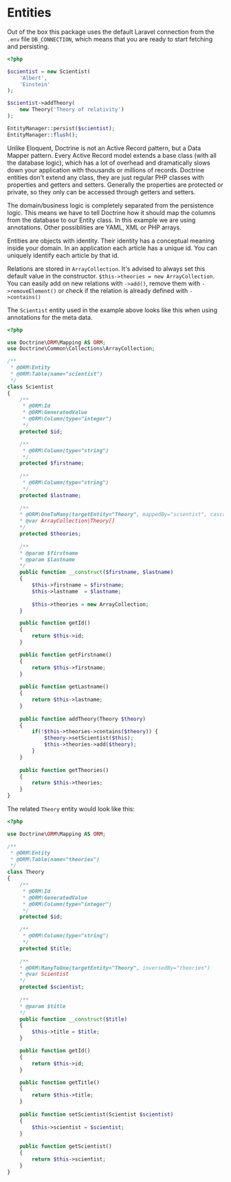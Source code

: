 # Entities

Out of the box this package uses the default Laravel connection from the `.env` file `DB_CONNECTION`, which means that you are ready to start fetching and persisting.

```php
<?php

$scientist = new Scientist(
    'Albert', 
    'Einstein'
);

$scientist->addTheory(
    new Theory('Theory of relativity')
);

EntityManager::persist($scientist);
EntityManager::flush();
```

Unlike Eloquent, Doctrine is not an Active Record pattern, but a Data Mapper pattern. Every Active Record model extends a base class (with all the database logic), which has a lot of overhead and dramatically slows down your application with thousands or millions of records.
Doctrine entities don't extend any class, they are just regular PHP classes with properties and getters and setters. 
Generally the properties are protected or private, so they only can be accessed through getters and setters.

The domain/business logic is completely separated from the persistence logic. 
This means we have to tell Doctrine how it should map the columns from the database to our Entity class. In this example we are using annotations. Other possiblities are YAML, XML or PHP arrays.

Entities are objects with identity. Their identity has a conceptual meaning inside your domain. In an application each article has a unique id. You can uniquely identify each article by that id.

Relations are stored in `ArrayCollection`. It's advised to always set this default value in the constructor. `$this->theories = new ArrayCollection`. 
You can easily add on new relations with `->add()`, remove them with `->removeElement()` or check if the relation is already defined with `->contains()`

The `Scientist` entity used in the example above looks like this when using annotations for the meta data.

```php
<?php

use Doctrine\ORM\Mapping AS ORM;
use Doctrine\Common\Collections\ArrayCollection;

/**
 * @ORM\Entity
 * @ORM\Table(name="scientist")
 */
class Scientist
{
    /**
     * @ORM\Id
     * @ORM\GeneratedValue
     * @ORM\Column(type="integer")
     */
    protected $id;

    /**
     * @ORM\Column(type="string")
     */
    protected $firstname;
    
    /**
     * @ORM\Column(type="string")
     */
    protected $lastname;
    
    /**
    * @ORM\OneToMany(targetEntity="Theory", mappedBy="scientist", cascade={"persist"})
    * @var ArrayCollection|Theory[]
    */
    protected $theories;
    
    /**
    * @param $firstname
    * @param $lastname
    */
    public function __construct($firstname, $lastname)
    {
        $this->firstname = $firstname;
        $this->lastname  = $lastname;
        
        $this->theories = new ArrayCollection;
    }

    public function getId()
    {
        return $this->id;
    }

    public function getFirstname()
    {
        return $this->firstname;
    }
    
    public function getLastname()
    {
        return $this->lastname;
    }
    
    public function addTheory(Theory $theory)
    {
        if(!$this->theories->contains($theory)) {
            $theory->setScientist($this);
            $this->theories->add($theory);
        }
    }
    
    public function getTheories()
    {
        return $this->theories;
    }
}
```

The related `Theory` entity would look like this:

```php
<?php

use Doctrine\ORM\Mapping AS ORM;

/**
 * @ORM\Entity
 * @ORM\Table(name="theories")
 */
class Theory
{
    /**
     * @ORM\Id
     * @ORM\GeneratedValue
     * @ORM\Column(type="integer")
     */
    protected $id;

    /**
     * @ORM\Column(type="string")
     */
    protected $title;
    
    /**
    * @ORM\ManyToOne(targetEntity="Theory", inversedBy="theories")
    * @var Scientist
    */
    protected $scientist;
    
    /**
    * @param $title
    */
    public function __construct($title)
    {
        $this->title = $title;
    }

    public function getId()
    {
        return $this->id;
    }

    public function getTitle()
    {
        return $this->title;
    }
    
    public function setScientist(Scientist $scientist)
    {
        $this->scientist = $scientist;
    }
    
    public function getScientist()
    {
        return $this->scientist;
    }
}
```
